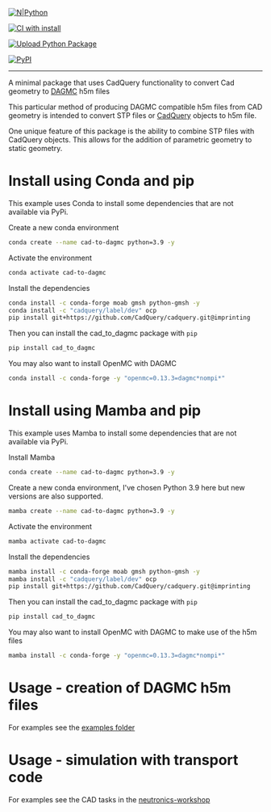 
[![N|Python](https://www.python.org/static/community_logos/python-powered-w-100x40.png)](https://www.python.org)

[![CI with install](https://github.com/fusion-energy/cad_to_dagmc/actions/workflows/ci_with_install.yml/badge.svg)](https://github.com/fusion-energy/cad_to_dagmc/actions/workflows/ci_with_install.yml)

[![Upload Python Package](https://github.com/fusion-energy/cad_to_dagmc/actions/workflows/python-publish.yml/badge.svg)](https://github.com/fusion-energy/cad_to_dagmc/actions/workflows/python-publish.yml)


[![PyPI](https://img.shields.io/pypi/v/cad_to_dagmc?color=brightgreen&label=pypi&logo=grebrightgreenen&logoColor=green)](https://pypi.org/project/cad_to_dagmc/)

___

A minimal package that uses CadQuery functionality to convert Cad geometry to [DAGMC](https://github.com/svalinn/DAGMC/) h5m files

This particular method of producing DAGMC compatible h5m files from CAD geometry
is intended to convert STP files or [CadQuery](https://cadquery.readthedocs.io) objects to h5m file.

One unique feature of this package is the ability to combine STP files with CadQuery objects.
This allows for the addition of parametric geometry to static geometry.

# Install using Conda and pip

This example uses Conda to install some dependencies that are not available via PyPi.

Create a new conda environment
```bash
conda create --name cad-to-dagmc python=3.9 -y
```

Activate the environment
```bash
conda activate cad-to-dagmc
```

Install the dependencies
```bash
conda install -c conda-forge moab gmsh python-gmsh -y
conda install -c "cadquery/label/dev" ocp
pip install git+https://github.com/CadQuery/cadquery.git@imprinting
```

Then you can install the cad_to_dagmc package with ```pip```
```bash
pip install cad_to_dagmc
```

You may also want to install OpenMC with DAGMC
```bash
conda install -c conda-forge -y "openmc=0.13.3=dagmc*nompi*"
```


# Install using Mamba and pip

This example uses Mamba to install some dependencies that are not available via PyPi.

Install Mamba
```bash
conda create --name cad-to-dagmc python=3.9 -y
```

Create a new conda environment, I've chosen Python 3.9 here but new versions are
also supported.
```bash
mamba create --name cad-to-dagmc python=3.9 -y
```

Activate the environment
```bash
mamba activate cad-to-dagmc
```

Install the dependencies
```bash
mamba install -c conda-forge moab gmsh python-gmsh -y
mamba install -c "cadquery/label/dev" ocp
pip install git+https://github.com/CadQuery/cadquery.git@imprinting
```

Then you can install the cad_to_dagmc package with ```pip```
```bash
pip install cad_to_dagmc
```

You may also want to install OpenMC with DAGMC to make use of the h5m files
```bash
mamba install -c conda-forge -y "openmc=0.13.3=dagmc*nompi*"
```

# Usage - creation of DAGMC h5m files

For examples see the [examples folder](https://github.com/fusion-energy/cad_to_dagmc/tree/main/examples)

# Usage - simulation with transport code

For examples see the CAD tasks in the [neutronics-workshop](https://github.com/fusion-energy/neutronics-workshop)
